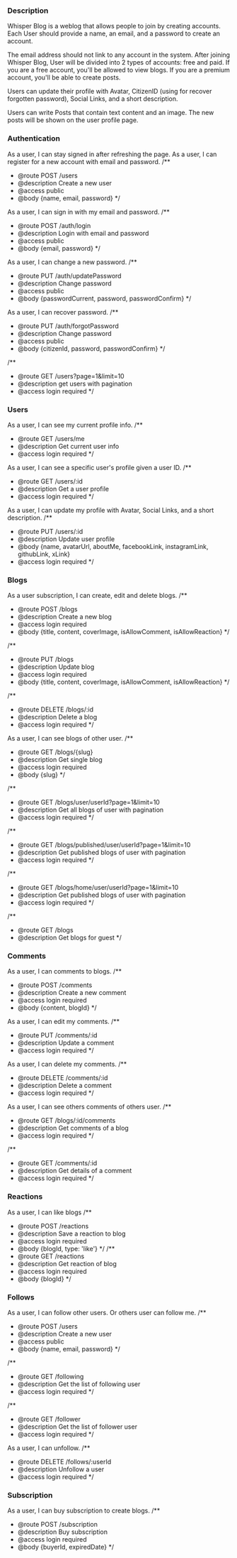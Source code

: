 ### Description

Whisper Blog is a weblog that allows people to join by creating accounts. Each User should provide a name, an email, and a password to create an account.

The email address should not link to any account in the system. After joining Whisper Blog, User will be divided into 2 types of accounts: free and paid. If you are a free account, you'll be allowed to view blogs. If you are a premium account, you'll be able to create posts.

Users can update their profile with Avatar, CitizenID (using for recover forgotten password), Social Links, and a short description.

Users can write Posts that contain text content and an image. The new posts will be shown on the user profile page.

### Authentication

As a user, I can stay signed in after refreshing the page.
As a user, I can register for a new account with email and password.
/\*\*

- @route POST /users
- @description Create a new user
- @access public
- @body {name, email, password}
  \*/

As a user, I can sign in with my email and password.
/\*\*

- @route POST /auth/login
- @description Login with email and password
- @access public
- @body {email, password}
  \*/

As a user, I can change a new password.
/\*\*

- @route PUT /auth/updatePassword
- @description Change password
- @access public
- @body {passwordCurrent, password, passwordConfirm}
  \*/

As a user, I can recover password.
/\*\*

- @route PUT /auth/forgotPassword
- @description Change password
- @access public
- @body {citizenId, password, passwordConfirm}
  \*/

/\*\*

- @route GET /users?page=1&limit=10
- @description get users with pagination
- @access login required
  \*/

### Users

As a user, I can see my current profile info.
/\*\*

- @route GET /users/me
- @description Get current user info
- @access login required
  \*/

As a user, I can see a specific user's profile given a user ID.
/\*\*

- @route GET /users/:id
- @description Get a user profile
- @access login required
  \*/

As a user, I can update my profile with Avatar, Social Links, and a short description.
/\*\*

- @route PUT /users/:id
- @description Update user profile
- @body {name, avatarUrl, aboutMe, facebookLink, instagramLink, githubLink, xLink}
- @access login required
  \*/

### Blogs

As a user subscription, I can create, edit and delete blogs.
/\*\*

- @route POST /blogs
- @description Create a new blog
- @access login required
- @body {title, content, coverImage, isAllowComment, isAllowReaction}
  \*/

/\*\*

- @route PUT /blogs
- @description Update blog
- @access login required
- @body {title, content, coverImage, isAllowComment, isAllowReaction}
  \*/

/\*\*

- @route DELETE /blogs/:id
- @description Delete a blog
- @access login required
  \*/

As a user, I can see blogs of other user.
/\*\*

- @route GET /blogs/{slug}
- @description Get single blog
- @access login required
- @body {slug}
  \*/

/\*\*

- @route GET /blogs/user/userId?page=1&limit=10
- @description Get all blogs of user with pagination
- @access login required
  \*/

/\*\*

- @route GET /blogs/published/user/userId?page=1&limit=10
- @description Get published blogs of user with pagination
- @access login required
  \*/

/\*\*

- @route GET /blogs/home/user/userId?page=1&limit=10
- @description Get published blogs of user with pagination
- @access login required
  \*/

/\*\*

- @route GET /blogs
- @description Get blogs for guest
  \*/

### Comments

As a user, I can comments to blogs.
/\*\*

- @route POST /comments
- @description Create a new comment
- @access login required
- @body {content, blogId}
  \*/

As a user, I can edit my comments.
/\*\*

- @route PUT /comments/:id
- @description Update a comment
- @access login required
  \*/

As a user, I can delete my comments.
/\*\*

- @route DELETE /comments/:id
- @description Delete a comment
- @access login required
  \*/

As a user, I can see others comments of others user.
/\*\*

- @route GET /blogs/:id/comments
- @description Get comments of a blog
- @access login required
  \*/

/\*\*

- @route GET /comments/:id
- @description Get details of a comment
- @access login required
  \*/

### Reactions

As a user, I can like blogs
/\*\*

- @route POST /reactions
- @description Save a reaction to blog
- @access login required
- @body {blogId, type: 'like'}
  \*/
  /\*\*
- @route GET /reactions
- @description Get reaction of blog
- @access login required
- @body {blogId}
  \*/

### Follows

As a user, I can follow other users.
Or others user can follow me.
/\*\*

- @route POST /users
- @description Create a new user
- @access public
- @body {name, email, password}
  \*/

/\*\*

- @route GET /following
- @description Get the list of following user
- @access login required
  \*/

/\*\*

- @route GET /follower
- @description Get the list of follower user
- @access login required
  \*/

As a user, I can unfollow.
/\*\*

- @route DELETE /follows/:userId
- @description Unfollow a user
- @access login required
  \*/

### Subscription

As a user, I can buy subscription to create blogs.
/\*\*

- @route POST /subscription
- @description Buy subscription
- @access login required
- @body {buyerId, expiredDate}
  \*/
